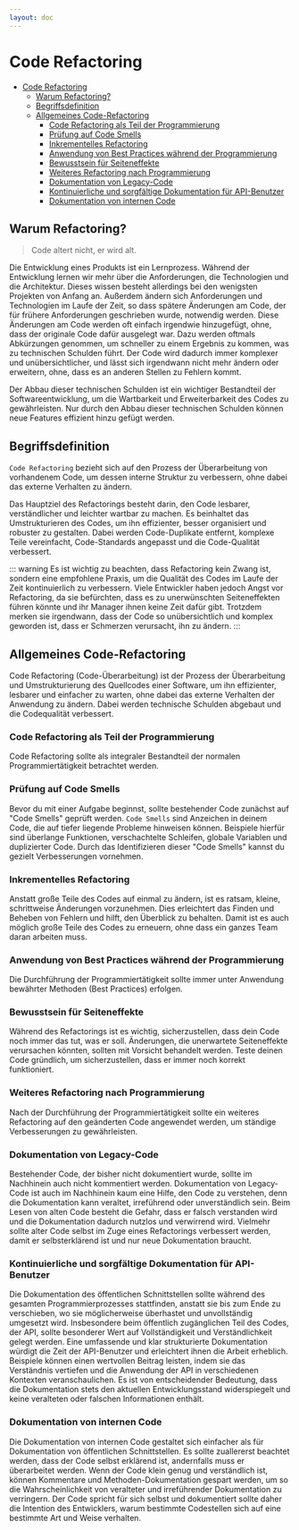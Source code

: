 ```yaml
---
layout: doc
---
```

# Code Refactoring

- [Code Refactoring](#code-refactoring)
  - [Warum Refactoring?](#warum-refactoring)
  - [Begriffsdefinition](#begriffsdefinition)
  - [Allgemeines Code-Refactoring](#allgemeines-code-refactoring)
    - [Code Refactoring als Teil der Programmierung](#code-refactoring-als-teil-der-programmierung)
    - [Prüfung auf Code Smells](#prüfung-auf-code-smells)
    - [Inkrementelles Refactoring](#inkrementelles-refactoring)
    - [Anwendung von Best Practices während der Programmierung](#anwendung-von-best-practices-während-der-programmierung)
    - [Bewusstsein für Seiteneffekte](#bewusstsein-für-seiteneffekte)
    - [Weiteres Refactoring nach Programmierung](#weiteres-refactoring-nach-programmierung)
    - [Dokumentation von Legacy-Code](#dokumentation-von-legacy-code)
    - [Kontinuierliche und sorgfältige Dokumentation für API-Benutzer](#kontinuierliche-und-sorgfältige-dokumentation-für-api-benutzer)
    - [Dokumentation von internen Code](#dokumentation-von-internen-code)

## Warum Refactoring?

> Code altert nicht, er wird alt.

Die Entwicklung eines Produkts ist ein Lernprozess.
Während der Entwicklung lernen wir mehr über die Anforderungen, die Technologien und die Architektur. 
Dieses wissen besteht allerdings bei den wenigsten Projekten von Anfang an.
Außerdem ändern sich Anforderungen und Technologien im Laufe der Zeit, so dass spätere Änderungen am Code, der für frühere Anforderungen geschrieben wurde, notwendig werden.
Diese Änderungen am Code werden oft einfach irgendwie hinzugefügt, ohne, dass der originale Code dafür ausgelegt war.
Dazu werden oftmals Abkürzungen genommen, um schneller zu einem Ergebnis zu kommen, was zu technischen Schulden führt.
Der Code wird dadurch immer komplexer und unübersichtlicher, und lässt sich irgendwann nicht mehr ändern oder erweitern, ohne, dass es an anderen Stellen zu Fehlern kommt.

Der Abbau dieser technischen Schulden ist ein wichtiger Bestandteil der Softwareentwicklung, um die Wartbarkeit und Erweiterbarkeit des Codes zu gewährleisten.
Nur durch den Abbau dieser technischen Schulden können neue Features effizient hinzu gefügt werden.

## Begriffsdefinition

`Code Refactoring` bezieht sich auf den Prozess der Überarbeitung von vorhandenem Code, um dessen interne Struktur zu verbessern, ohne dabei das externe Verhalten zu ändern.

Das Hauptziel des Refactorings besteht darin, den Code lesbarer, verständlicher und leichter wartbar zu machen.
Es beinhaltet das Umstrukturieren des Codes, um ihn effizienter, besser organisiert und robuster zu gestalten.
Dabei werden Code-Duplikate entfernt, komplexe Teile vereinfacht, Code-Standards angepasst und die Code-Qualität verbessert.

::: warning
Es ist wichtig zu beachten, dass Refactoring kein Zwang ist, sondern eine empfohlene Praxis, um die Qualität des Codes im Laufe der Zeit kontinuierlich zu verbessern.
Viele Entwickler haben jedoch Angst vor Refactoring, da sie befürchten, dass es zu unerwünschten Seiteneffekten führen könnte und ihr Manager ihnen keine Zeit dafür gibt.
Trotzdem merken sie irgendwann, dass der Code so unübersichtlich und komplex geworden ist, dass er Schmerzen verursacht, ihn zu ändern.
:::

## Allgemeines Code-Refactoring

Code Refactoring (Code-Überarbeitung) ist der Prozess der Überarbeitung und Umstrukturierung des Quellcodes einer Software, um ihn effizienter, lesbarer und einfacher zu warten, ohne dabei das externe Verhalten der Anwendung zu ändern.
Dabei werden technische Schulden abgebaut und die Codequalität verbessert.

### Code Refactoring als Teil der Programmierung

Code Refactoring sollte als integraler Bestandteil der normalen Programmiertätigkeit betrachtet werden.

### Prüfung auf Code Smells

Bevor du mit einer Aufgabe beginnst, sollte bestehender Code zunächst auf "Code Smells" geprüft werden.
`Code Smells` sind Anzeichen in deinem Code, die auf tiefer liegende Probleme hinweisen können.
Beispiele hierfür sind überlange Funktionen, verschachtelte Schleifen, globale Variablen und duplizierter Code. Durch das Identifizieren dieser "Code Smells" kannst du gezielt Verbesserungen vornehmen.

### Inkrementelles Refactoring

Anstatt große Teile des Codes auf einmal zu ändern, ist es ratsam, kleine, schrittweise Änderungen vorzunehmen.
Dies erleichtert das Finden und Beheben von Fehlern und hilft, den Überblick zu behalten.
Damit ist es auch möglich große Teile des Codes zu erneuern, ohne dass ein ganzes Team daran arbeiten muss.

### Anwendung von Best Practices während der Programmierung

Die Durchführung der Programmiertätigkeit sollte immer unter Anwendung bewährter Methoden (Best Practices) erfolgen.

### Bewusstsein für Seiteneffekte

Während des Refactorings ist es wichtig, sicherzustellen, dass dein Code noch immer das tut, was er soll.
Änderungen, die unerwartete Seiteneffekte verursachen könnten, sollten mit Vorsicht behandelt werden.
Teste deinen Code gründlich, um sicherzustellen, dass er immer noch korrekt funktioniert.

### Weiteres Refactoring nach Programmierung

Nach der Durchführung der Programmiertätigkeit sollte ein weiteres Refactoring auf den geänderten Code angewendet werden, um ständige Verbesserungen zu gewährleisten.

### Dokumentation von Legacy-Code

Bestehender Code, der bisher nicht dokumentiert wurde, sollte im Nachhinein auch nicht kommentiert werden.
Dokumentation von Legacy-Code ist auch im Nachhinein kaum eine Hilfe, den Code zu verstehen, denn die Dokumentation kann veraltet, irreführend oder unverständlich sein.
Beim Lesen von alten Code besteht die Gefahr, dass er falsch verstanden wird und die Dokumentation dadurch nutzlos und verwirrend wird.
Vielmehr sollte alter Code selbst im Zuge eines Refactorings verbessert werden, damit er selbsterklärend ist und nur neue Dokumentation braucht.

### Kontinuierliche und sorgfältige Dokumentation für API-Benutzer

Die Dokumentation des öffentlichen Schnittstellen sollte während des gesamten Programmierprozesses stattfinden, anstatt sie bis zum Ende zu verschieben, wo sie möglicherweise überhastet und unvollständig umgesetzt wird.
Insbesondere beim öffentlich zugänglichen Teil des Codes, der API, sollte besonderer Wert auf Vollständigkeit und Verständlichkeit gelegt werden.
Eine umfassende und klar strukturierte Dokumentation würdigt die Zeit der API-Benutzer und erleichtert ihnen die Arbeit erheblich.
Beispiele können einen wertvollen Beitrag leisten, indem sie das Verständnis vertiefen und die Anwendung der API in verschiedenen Kontexten veranschaulichen.
Es ist von entscheidender Bedeutung, dass die Dokumentation stets den aktuellen Entwicklungsstand widerspiegelt und keine veralteten oder falschen Informationen enthält.

### Dokumentation von internen Code

Die Dokumentation von internen Code gestaltet sich einfacher als für Dokumentation von öffentlichen Schnittstellen.
Es sollte zuallererst beachtet werden, dass der Code selbst erklärend ist, andernfalls muss er überarbeitet werden.
Wenn der Code klein genug und verständlich ist, können Kommentare und Methoden-Dokumentation gespart werden, um so die Wahrscheinlichkeit von veralteter und irreführender Dokumentation zu verringern.
Der Code spricht für sich selbst und dokumentiert sollte daher die Intention des Entwicklers, warum bestimmte Codestellen sich auf eine bestimmte Art und Weise verhalten.
